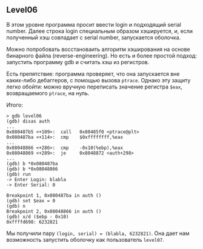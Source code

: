## Level06

В этом уровне программа просит ввести login и подходящий serial number. Далее строка login специальным образом хэшируется, и, если полученный хэш совпадает с serial number, запускается оболочка.

Можно попробовать восстановаить алгоритм хэширования на основе бинарного файла (reverse-engineering). Но есть и более простой подход: запустить программу gdb и считать хэш из регистров.

Есть препятствие: программа проверяет, что она запускается вне каких-либо дебаггеров, с помощью вызова `ptrace`. Однако эту защиту легко обойти: можно вручную переписать значение регистра `$eax`, возвращаемого `ptrace`, на нуль.

Итого:

```
> gdb level06
(gdb) disas auth
...
0x080487b5 <+109>:	call   0x80485f0 <ptrace@plt>
0x080487ba <+114>:	cmp    $0xffffffff,%eax
...
0x08048866 <+286>:	cmp    -0x10(%ebp),%eax
0x08048869 <+289>:	je     0x8048872 <auth+298>
...
(gdb) b *0x080487ba
(gdb) b *0x08048866
(gdb) run
-> Enter Login: blabla
-> Enter Serial: 0

Breakpoint 1, 0x080487ba in auth ()
(gdb) set $eax = 0
(gdb) n
Breakpoint 2, 0x08048866 in auth ()
(gdb) x/d ($ebp - 0x10)
0xffffd698:	6232821
```

Мы получили пару `(login, serial) = (blabla, 6232821)`. Она дает нам возможность запустить оболочку как пользователь `level07`.

